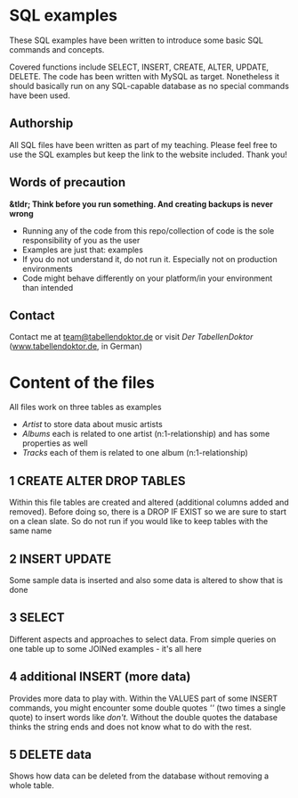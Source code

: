 # SQL examples 

These SQL examples have been written to introduce some basic SQL commands and concepts. 

Covered functions include SELECT, INSERT, CREATE, ALTER, UPDATE, DELETE. The code has been written with MySQL as target. Nonetheless it should basically run on any SQL-capable database as no special commands have been used. 

## Authorship
All SQL files have been written as part of my teaching. Please feel free to use the SQL examples but keep the link to the website included. Thank you!

## Words of precaution
**&tldr; Think before you run something. And creating backups is never wrong**

* Running any of the code from this repo/collection of code is the sole responsibility of you as the user
* Examples are just that: examples
* If you do not understand it, do not run it. Especially not on production environments
* Code might behave differently on your platform/in your environment than intended

## Contact

Contact me at team@tabellendoktor.de or visit _Der TabellenDoktor_ (www.tabellendoktor.de, in German)

# Content of the files

All files work on three tables as examples
* _Artist_ to store data about music artists
* _Albums_ each is related to one artist (n:1-relationship) and has some properties as well
* _Tracks_ each of them is related to one album (n:1-relationship)

## 1 CREATE ALTER DROP TABLES

Within this file tables are created and altered (additional columns added and removed). Before doing so, there is a DROP IF EXIST so we are sure to start on a clean slate. So do not run if you would like to keep tables with the same name

## 2 INSERT UPDATE

Some sample data is inserted and also some data is altered to show that is done

## 3 SELECT

Different aspects and approaches to select data. From simple queries on one table up to some JOINed examples - it's all here

## 4 additional INSERT (more data)

Provides more data to play with. Within the VALUES part of some INSERT commands, you might encounter some double quotes _''_ (two times a single quote) to insert words like _don't_. Without the double quotes the database thinks the string ends and does not know what to do with the rest.

## 5 DELETE data

Shows how data can be deleted from the database without removing a whole table. 
